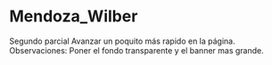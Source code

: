 # Mendoza_Wilber
Segundo parcial
Avanzar un poquito más rapido en la página. 
Observaciones:  Poner el fondo transparente y el banner mas grande.

